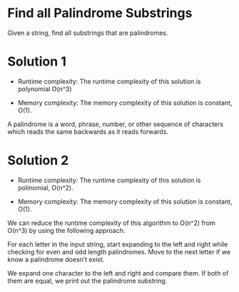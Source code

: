 # Find all Palindrome Substrings
Given a string, find all substrings that are palindromes.

# Solution 1
 - Runtime complexity: The runtime complexity of this solution is polynomial O(n^3)

 - Memory complexity: The memory complexity of this solution is constant, O(1).

A palindrome is a word, phrase, number, or other sequence of characters which reads the same backwards as it reads forwards.

# Solution 2
 - Runtime complexity: The runtime complexity of this solution is polinomial, O(n^​2).

 - Memory complexity: The memory complexity of this solution is constant, O(1).

We can reduce the runtime complexity of this algorithm to O(n^2) from O(n^3)  by using the following approach.

For each letter in the input string, start expanding to the left and right while checking for even and odd length palindromes. Move to the next letter if we know a palindrome doesn’t exist.

We expand one character to the left and right and compare them. If both of them are equal, we print out the palindrome substring.